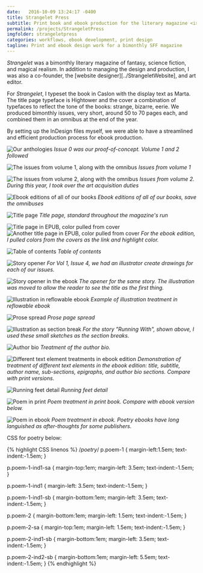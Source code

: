 ```yaml
---
date:   2016-10-09 13:24:17 -0400
title: Strangelet Press
subtitle: Print book and ebook production for the literary magazine <i>Strangelet</i>, 2012-2016
permalink: /projects/StrangeletPress
imgfolder: strangeletpress
categories: workflows, ebook development, print design
tagline: Print and ebook design work for a bimonthly SFF magazine
---
```

*Strangelet* was a bimonthly literary magazine of fantasy, science fiction, and magical realism. In addition to managing the design and production, I was also a co-founder, the [website designer][../StrangeletWebsite], and art editor.

For *Strangelet*, I typeset the book in Caslon with the display text as Marta. The title page typeface is Hightower and the cover a combination of typefaces to reflect the tone of the books: strange, bizarre, eerie. We produced bimonthly issues, very short, around 50 to 70 pages each, and combined them in an omnibus at the end of the year.

By setting up the InDesign files myself, we were able to have a streamlined and efficient production process for ebook production.

![Our anthologies](../../img/strangeletpress/1-covers-anthologies.jpg)
*Issue 0 was our proof-of-concept. Volume 1 and 2 followed*

![The issues from volume 1, along with the omnibus](../../img/strangeletpress/2-year1-covers.jpg)
*Issues from volume 1*

![The issues from volume 2, along with the omnibus](../../img/strangeletpress/2-year2-covers.jpg)
*Issues from volume 2. During this year, I took over the art acquisition duties*

![Ebook editions of all of our books](../../img/strangeletpress/4-library.jpg)
*Ebook editions of all of our books, save the omnibuses*

![Title page](../../img/strangeletpress/5a-title-page.jpg)
*Title page, standard throughout the magazine's run*

![Title page in EPUB, color pulled from cover](../../img/strangeletpress/5b-i-title-page-open-ebook.jpg)
![Another title page in EPUB, color pulled from cover](../../img/strangeletpress/5b-ii-title-page-open-ebook.jpg)
*For the ebook edition, I pulled colors from the covers as the link and highlight color.*

![Table of contents](../../img/strangeletpress/6-toc.jpg)
*Table of contents*

![Story opener](../../img/strangeletpress/7a-story-open-spread.jpg)
*For Vol 1, Issue 4, we had an illustrator create drawings for each of our issues.*

![Story opener in the ebook](../../img/strangeletpress/7b-i-story-open-spread.jpg)
*The opener for the same story. The illustration was moved to allow the reader to see the title as the first thing.*

![Illustration in reflowable ebook](../../img/strangeletpress/7b-ii-story-open-spread.jpg)
*Example of illustration treatment in reflowable ebook*

![Prose spread](../../img/strangeletpress/8a-prose-spread.jpg)
*Prose page spread*

![Illustration as section break](../../img/strangeletpress/8b-section-div-spread.jpg)
*For the story "Running With", shown above, I used these small sketches as the section breaks.*

![Author bio](../../img/strangeletpress/8c-ebook-spread-1.jpg)
*Treatment of the author bio.*

![Different text element treatments in ebook edition](../../img/strangeletpress/8d-footer-detail.jpg)
*Demonstration of treatment of different text elements in the ebook edition: title, subtitle, author name, sub-sections, epigraphs, and author bio sections. Compare with print versions.*

![Running feet detail](../../img/strangeletpress/9-prose-bio.jpg)
*Running feet detail*

![Poem in print](../../img/strangeletpress/11a-poem-print.JPG)
*Poem treatment in print book. Compare with ebook version below.*

![Poem in ebook](../../img/strangeletpress/11b-poem-ebook.jpg)
*Poem treatment in ebook. Poetry ebooks have long languished as after-thoughts for some publishers.*

CSS for poetry below: 

{% highlight CSS linenos %}
/*poetry*/
p.poem-1 {
	margin-left:1.5em;
	text-indent:-1.5em;
	}

p.poem-1-ind1-sa {
	margin-top:1em;
	margin-left: 3.5em; 
	text-indent:-1.5em;
	}

p.poem-1-ind1 {
	margin-left: 3.5em; 
	text-indent:-1.5em;
	}

p.poem-1-ind1-sb {
	margin-bottom:1em;
	margin-left: 3.5em; 
	text-indent:-1.5em;
	}

p.poem-2 {
	margin-bottom:1em;
	margin-left: 1.5em; 
	text-indent:-1.5em;
	}

p.poem-2-sa {
	margin-top:1em;
	margin-left: 1.5em; 
	text-indent:-1.5em;
	}

p.poem-2-ind1-sb {
	margin-bottom:1em;
	margin-left: 3.5em; 
	text-indent:-1.5em;
	}

p.poem-2-ind2-sb {
	margin-bottom:1em;
	margin-left: 5.5em; 
	text-indent:-1.5em;
	}
{% endhighlight %}